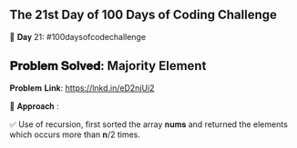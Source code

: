 The 21st Day of 100 Days of Coding Challenge
-----------------------------------------------------

📌 𝐃𝐚𝐲 21: #100daysofcodechallenge

𝐏𝐫𝐨𝐛𝐥𝐞𝐦 𝐒𝐨𝐥𝐯𝐞𝐝: Majority Element
-----------------------------------------------------
𝐏𝐫𝐨𝐛𝐥𝐞𝐦 𝐋𝐢𝐧𝐤: https://lnkd.in/eD2njUi2

📌 𝐀𝐩𝐩𝐫𝐨𝐚𝐜𝐡 :

✅ Use of recursion, first sorted the array 𝐧𝐮𝐦𝐬 and returned the elements which occurs more than 𝐧/2 times.
